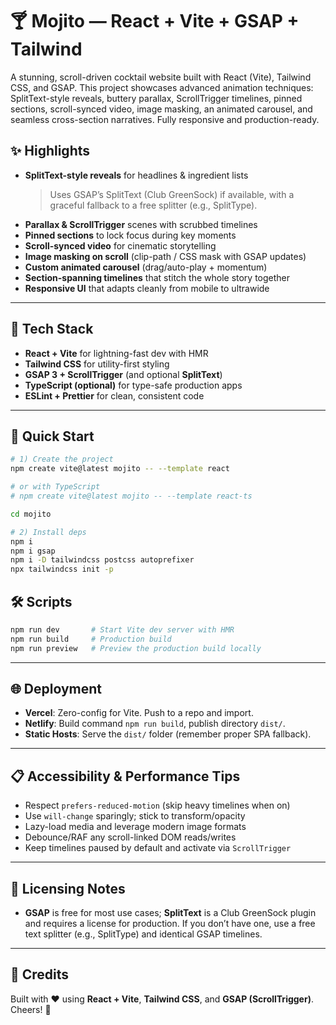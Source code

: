 # 🍸 Mojito — React + Vite + GSAP + Tailwind

A stunning, scroll-driven cocktail website built with React (Vite), Tailwind CSS, and GSAP. This project showcases advanced animation techniques: SplitText-style reveals, buttery parallax, ScrollTrigger timelines, pinned sections, scroll-synced video, image masking, an animated carousel, and seamless cross-section narratives. Fully responsive and production-ready.

## ✨ Highlights

- **SplitText-style reveals** for headlines & ingredient lists  
  > Uses GSAP’s SplitText (Club GreenSock) if available, with a graceful fallback to a free splitter (e.g., SplitType).
- **Parallax & ScrollTrigger** scenes with scrubbed timelines
- **Pinned sections** to lock focus during key moments
- **Scroll-synced video** for cinematic storytelling
- **Image masking on scroll** (clip-path / CSS mask with GSAP updates)
- **Custom animated carousel** (drag/auto-play + momentum)
- **Section-spanning timelines** that stitch the whole story together
- **Responsive UI** that adapts cleanly from mobile to ultrawide

---

## 🧱 Tech Stack

- **React + Vite** for lightning-fast dev with HMR
- **Tailwind CSS** for utility-first styling
- **GSAP 3 + ScrollTrigger** (and optional **SplitText**)
- **TypeScript (optional)** for type-safe production apps
- **ESLint + Prettier** for clean, consistent code

---

## 🚀 Quick Start

```bash
# 1) Create the project
npm create vite@latest mojito -- --template react

# or with TypeScript
# npm create vite@latest mojito -- --template react-ts

cd mojito

# 2) Install deps
npm i
npm i gsap
npm i -D tailwindcss postcss autoprefixer
npx tailwindcss init -p
```


## 🛠 Scripts

```bash
npm run dev       # Start Vite dev server with HMR
npm run build     # Production build
npm run preview   # Preview the production build locally
```

---


## 🌐 Deployment

- **Vercel**: Zero-config for Vite. Push to a repo and import.
- **Netlify**: Build command `npm run build`, publish directory `dist/`.
- **Static Hosts**: Serve the `dist/` folder (remember proper SPA fallback).

---

## 📋 Accessibility & Performance Tips

- Respect `prefers-reduced-motion` (skip heavy timelines when on)
- Use `will-change` sparingly; stick to transform/opacity
- Lazy-load media and leverage modern image formats
- Debounce/RAF any scroll-linked DOM reads/writes
- Keep timelines paused by default and activate via `ScrollTrigger`

---

## 🔐 Licensing Notes

- **GSAP** is free for most use cases; **SplitText** is a Club GreenSock plugin and requires a license for production. If you don’t have one, use a free text splitter (e.g., SplitType) and identical GSAP timelines.

---


## 🙌 Credits

Built with ❤️ using **React + Vite**, **Tailwind CSS**, and **GSAP (ScrollTrigger)**. Cheers! 🍹
